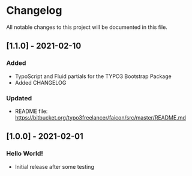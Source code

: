 # Changelog
All notable changes to this project will be documented in this file.

## [1.1.0] - 2021-02-10

### Added
- TypoScript and Fluid partials for the TYPO3 Bootstrap Package
- Added CHANGELOG

### Updated
- README file: https://bitbucket.org/typo3freelancer/faicon/src/master/README.md

## [1.0.0] - 2021-02-01

### Hello World!
- Initial release after some testing
